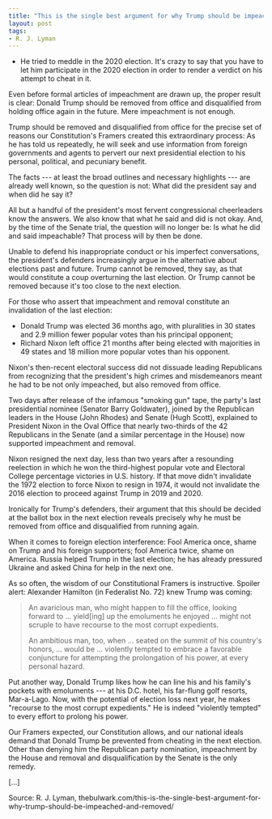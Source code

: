 ```yaml
---
title: "This is the single best argument for why Trump should be impeached and removed"
layout: post
tags:
- R. J. Lyman
---
```


- He tried to meddle in the 2020 election. It's crazy to say that you have to let him participate in the 2020 election in order to render a verdict on his attempt to cheat in it.

Even before formal articles of impeachment are drawn up, the proper result is clear: Donald Trump should be removed from office and disqualified from holding office again in the future. Mere impeachment is not enough.

Trump should be removed and disqualified from office for the precise set of reasons our Constitution's Framers created this extraordinary process: As he has told us repeatedly, he will seek and use information from foreign governments and agents to pervert our next presidential election to his personal, political, and pecuniary benefit.

The facts --- at least the broad outlines and necessary highlights --- are already well known, so the question is not: What did the president say and when did he say it?

All but a handful of the president's most fervent congressional cheerleaders know the answers. We also know that what he said and did is not okay. And, by the time of the Senate trial, the question will no longer be: Is what he did and said impeachable? That process will by then be done.

Unable to defend his inappropriate conduct or his imperfect conversations, the president's defenders increasingly argue in the alternative about elections past and future. Trump cannot be removed, they say, as that would constitute a coup overturning the last election. Or Trump cannot be removed because it's too close to the next election.

For those who assert that impeachment and removal constitute an invalidation of the last election:

- Donald Trump was elected 36 months ago, with pluralities in 30 states and 2.9 million fewer popular votes than his principal opponent;
- Richard Nixon left office 21 months after being elected with majorities in 49 states and 18 million more popular votes than his opponent.

Nixon's then-recent electoral success did not dissuade leading Republicans from recognizing that the president's high crimes and misdemeanors meant he had to be not only impeached, but also removed from office.

Two days after release of the infamous "smoking gun" tape, the party's last presidential nominee (Senator Barry Goldwater), joined by the Republican leaders in the House (John Rhodes) and Senate (Hugh Scott), explained to President Nixon in the Oval Office that nearly two-thirds of the 42 Republicans in the Senate (and a similar percentage in the House) now supported impeachment and removal.

Nixon resigned the next day, less than two years after a resounding reelection in which he won the third-highest popular vote and Electoral College percentage victories in U.S. history. If that move didn't invalidate the 1972 election to force Nixon to resign in 1974, it would not invalidate the 2016 election to proceed against Trump in 2019 and 2020.

Ironically for Trump's defenders, their argument that this should be decided at the ballot box in the next election reveals precisely why he must be removed from office and disqualified from running again.

When it comes to foreign election interference: Fool America once, shame on Trump and his foreign supporters; fool America twice, shame on America. Russia helped Trump in the last election; he has already pressured Ukraine and asked China for help in the next one.

As so often, the wisdom of our Constitutional Framers is instructive. Spoiler alert: Alexander Hamilton (in Federalist No. 72) knew Trump was coming:

> An avaricious man, who might happen to fill the office, looking forward to ... yield[ing] up the emoluments he enjoyed ... might not scruple to have recourse to the most corrupt expedients.
>
> An ambitious man, too, when ... seated on the summit of his country's honors, ... would be ... violently tempted to embrace a favorable conjuncture for attempting the prolongation of his power, at every personal hazard.

Put another way, Donald Trump likes how he can line his and his family's pockets with emoluments --- at his D.C. hotel, his far-flung golf resorts, Mar-a-Lago. Now, with the potential of election loss next year, he makes "recourse to the most corrupt expedients." He is indeed "violently tempted" to every effort to prolong his power.

Our Framers expected, our Constitution allows, and our national ideals demand that Donald Trump be prevented from cheating in the next election. Other than denying him the Republican party nomination, impeachment by the House and removal and disqualification by the Senate is the only remedy.

[...]

Source: R. J. Lyman, thebulwark.com/this-is-the-single-best-argument-for-why-trump-should-be-impeached-and-removed/
